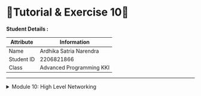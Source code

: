 # 📝Tutorial & Exercise 10📝

**Student Details :**

|  Attribute    | Information                |
|---------------|----------------------------|
| Name          | Ardhika Satria Narendra    |
| Student ID    | 2206821866                 |
| Class         | Advanced Programming KKI   |

---
<details>
<summary>Module 10: High Level Networking</summary>

## Questions and Answers

### -> Reflection 

#### 1.2: Understanding how it works

![alt text](image-1.png)

When I spawn a task using the provided spawner, it initiates an asynchronous process. The task is programmed to print "Ardhika's Computer: howdy!" and then waits for 2 seconds before printing "Ardhika's Computer: done!". In this experiment, I have inserted a synchronous println!("Ardhika's Computer: hey hey"); statement right before the asynchronous spawner call in the main function.

As a result, when the program runs, the synchronous println! statement executes immediately, outputting "Ardhika's Computer: hey hey" directly to the console. This is because synchronous code executes in the order it is written and completes before moving on. On the other hand, the asynchronous task that was spawned right after waits for its turn on the executor to start its execution. Once it begins, there is a 2-second pause implemented in the code, following which it prints "Ardhika's Computer: howdy!" and after another 2 seconds, concludes with "Ardhika's Computer: done!".

#### 1.3: Multiple Spawn and removing drop

![alt text](image.png)

In Experiment 1.3 titled "Multiple Spawn and Removing Drop", the focus was on understanding the behavior of spawning multiple asynchronous tasks in Rust and observing the effects of the `drop()` function on these tasks. Initially, a synchronous `println!("Ardhika's Computer: hey hey");` statement was executed, which outputted immediately due to its synchronous nature. Following this, three asynchronous tasks were spawned, each configured to print "Ardhika's Computer: howdy!", pause for 2 seconds, and then print "Ardhika's Computer: done!". These tasks started nearly simultaneously but did not block each other or the main program flow, demonstrating Rust's non-blocking concurrency model. The tasks printed "howdy!" one after another, each followed by "done!" after their respective delays.

The role of the `drop()` function was particularly noteworthy. When included, `drop()` effectively managed the lifecycle of the asynchronous tasks, ensuring that the program terminated cleanly after all tasks completed their execution. This was evidenced by the orderly output and shutdown of the task executor. However, omitting the `drop()` function resulted in the tasks' executor continuing indefinitely, requiring a manual termination via Ctrl+C. This highlighted the `drop()` function's importance in controlling the execution flow in Rust's asynchronous programming environment, preventing potential runaway processes and ensuring resources are properly freed after task completion. This experiment not only clarified the execution patterns of synchronous versus asynchronous code but also underscored the necessity of proper task management in concurrent programming.

---

</details>